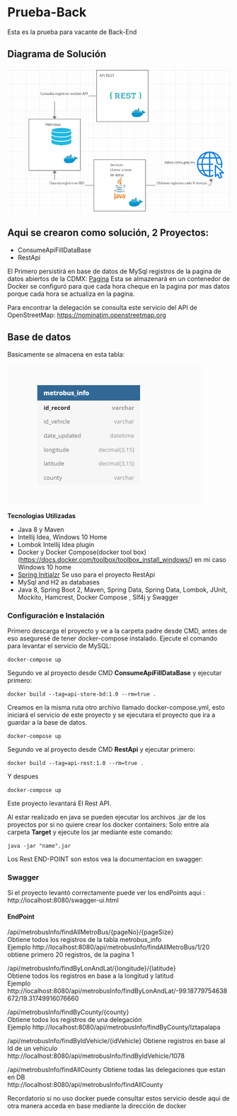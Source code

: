 # Prueba-Back
Esta es la prueba para vacante de Back-End

## Diagrama de Solución
![Alt text](img/diagrama.jpeg?raw=true "Diagrama de Solución Propuesto")

## Aqui se crearon como solución, 2 Proyectos:
* ConsumeApiFillDataBase
* RestApi


El Primero persistirá en base de datos de MySql registros de la pagina de datos abiertos de la CDMX:
[Pagina](https://datos.cdmx.gob.mx/explore/dataset/prueba_fetchdata_metrobus/api/) 
Esta se almazenará en un contenedor de Docker se configuró para que cada hora cheque en la pagina por mas datos porque 
cada hora se actualiza en la pagina.

Para encontrar la delegación se consulta este servicio del API de OpenStreetMap:
https://nominatim.openstreetmap.org

## Base de datos
Basicamente se almacena en esta tabla:  

![Alt text](img/table.PNG?raw=true "Tabla MySql")

**Tecnologias Utilizadas**
* Java 8 y Maven
* Intellij Idea, Windows 10 Home
* Lombok Intellij Idea plugin
* Docker y  Docker Compose(docker tool box) (https://docs.docker.com/toolbox/toolbox_install_windows/)  en mi caso Windows 10 home
* [Spring Initialzr](https://start.spring.io/)  Se uso para el proyecto RestApi
* MySql and H2 as databases
* Java 8, Spring Boot 2, Maven, Spring Data, Spring Data, Lombok, JUnit, Mockito, Hamcrest, Docker Compose , Slf4j y Swagger

### Configuración e Instalación

Primero descarga el proyecto y ve a la carpeta padre desde CMD, antes de eso aseguresé de tener docker-compose instalado.
Ejecute el comando para levantar el servicio de MySQL:

```
docker-compose up
```

Segundo ve al proyecto desde CMD **ConsumeApiFillDataBase** y ejecutar primero:
```
docker build --tag=api-store-bd:1.0 --rm=true .
```

Creamos en la misma ruta otro archivo llamado docker-compose.yml, esto iniciará el servicio de este proyecto y se ejecutara el proyecto
que ira a guardar a la base de datos.  
```
docker-compose up
```

Segundo ve al proyecto desde CMD **RestApi** y ejecutar primero:  
```
docker build --tag=api-rest:1.0 --rm=true .
```
Y despues

```
docker-compose up
```
Este proyecto levantará El Rest API.


Al estar realizado en java se pueden ejecutar los archivos .jar de los proyectos por si no quiere crear los docker containers:
Solo entre ala carpeta **Target** y ejecute los jar mediante este comando:

```
java -jar "name".jar
```

Los Rest END-POINT son estos vea la documentacion en swagger: 


### Swagger
Si el proyecto levantó correctamente puede ver los endPoints aqui : http://localhost:8080/swagger-ui.html

#### EndPoint
/api/metrobusInfo/findAllMetroBus/{pageNo}/{pageSize}  
Obtiene todos los registros de la tabla metrobus_info   
Ejemplo http://localhost:8080/api/metrobusInfo/findAllMetroBus/1/20  obtiene primero 20 registros, de la pagina 1  


​/api​/metrobusInfo​/findByLonAndLat​/{longitude}​/{latitude}  
Obtiene todos los registros en base a la longitud y latitud  
Ejemplo http://localhost:8080/api/metrobusInfo/findByLonAndLat/-99.18779754638672/19.31749916076660  

/api/metrobusInfo/findByCounty/{county}  
Obtiene todos los registros de una delegación  
Ejemplo http://localhost:8080/api/metrobusInfo/findByCounty/Iztapalapa


​/api​/metrobusInfo​/findByIdVehicle​/{idVehicle}
Obtiene registros en base al Id de un vehiculo
http://localhost:8080/api/metrobusInfo/findByIdVehicle/1078

/api/metrobusInfo/findAllCounty
Obtiene todas las delegaciones que estan en DB  
http://localhost:8080/api/metrobusInfo/findAllCounty  

Recordatorio si no uso docker puede consultar estos servicio desde aqui de otra manera acceda en base mediante la dirección de docker  
